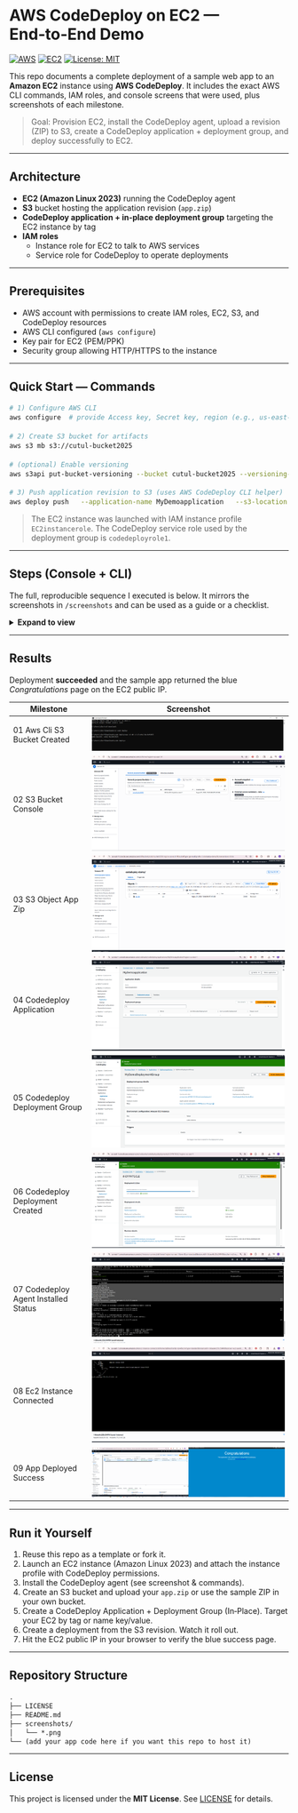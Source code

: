# AWS CodeDeploy on EC2 — End‑to‑End Demo

[![AWS](https://img.shields.io/badge/AWS-CodeDeploy-orange)](https://aws.amazon.com/codedeploy/)
[![EC2](https://img.shields.io/badge/Compute-EC2-blue)](https://aws.amazon.com/ec2/)
[![License: MIT](https://img.shields.io/badge/License-MIT-green.svg)](LICENSE)

This repo documents a complete deployment of a sample web app to an **Amazon EC2** instance using **AWS CodeDeploy**. 
It includes the exact AWS CLI commands, IAM roles, and console screens that were used, plus screenshots of each milestone.

> Goal: Provision EC2, install the CodeDeploy agent, upload a revision (ZIP) to S3, create a CodeDeploy application + deployment group, and deploy successfully to EC2.

---

## Architecture

- **EC2 (Amazon Linux 2023)** running the CodeDeploy agent
- **S3** bucket hosting the application revision (`app.zip`)
- **CodeDeploy application + in‑place deployment group** targeting the EC2 instance by tag
- **IAM roles**
  - Instance role for EC2 to talk to AWS services
  - Service role for CodeDeploy to operate deployments

---

## Prerequisites

- AWS account with permissions to create IAM roles, EC2, S3, and CodeDeploy resources
- AWS CLI configured (`aws configure`)
- Key pair for EC2 (PEM/PPK)
- Security group allowing HTTP/HTTPS to the instance

---

## Quick Start — Commands

```bash
# 1) Configure AWS CLI
aws configure  # provide Access key, Secret key, region (e.g., us-east-1), output json

# 2) Create S3 bucket for artifacts
aws s3 mb s3://cutul-bucket2025

# (optional) Enable versioning
aws s3api put-bucket-versioning --bucket cutul-bucket2025 --versioning-configuration Status=Enabled

# 3) Push application revision to S3 (uses AWS CodeDeploy CLI helper)
aws deploy push   --application-name MyDemoapplication   --s3-location s3://cutul-bucket2025/codedeploy-demo/app.zip   --ignore-hidden-files
```

> The EC2 instance was launched with IAM instance profile `EC2instancerole`. The CodeDeploy service role used by the deployment group is `codedeployrole1`.

---

## Steps (Console + CLI)

The full, reproducible sequence I executed is below. It mirrors the screenshots in `/screenshots` and can be used as a guide or a checklist.

<details>
<summary><strong>Expand to view</strong></summary>

DEPLOY SAMPLE APPLICATION USING AWS CODEDEPLOY

step 1:
create a role in IAM

..from search bar > IAM > role
>>create role > AWS service > use case- EC2 > next >add permission- amazonEC2roleforAWScodedeploy
  >next >role name-EC2instancerole >description-Allows EC2 instances to call AWS services on your behalf
  >create role

step 2:

..from search bar > EC2 > Launch instances
>> name- cutul-instance >AMI-amazon linux > instancetype-t3 micro >key pair-create new-linux-kp(ppk) > network-
-keep default >create new secuirity group- allow Http and Https > Advance details- IAM instance profile-EC2instancerole
 >Launch instance
 >> connect the instance once ready

 step 3:

 >>EC2 instance connceted >in the linux window we will run some command one by one to install and check status of CodeDeploy agent
   >sudo yum update -y
   >sudo yum install -y ruby wget
   >wget https://aws-codedeploy-eu-west-1.s3.eu-west-1.amazonaws.com/latest/install
   >chmod +x ./install
   >sudo ./install auto
   >sudo service codedeploy-agent status

step 4:
 create role for code deploy
 >>create role > AWS service > use case- CodeDeploy > next >add permission- AWScodeDeployRole
  >next >role name-codedeployrole1 >description-Allows CodeDeploy to call AWS services such as Auto Scaling on your behalf.
  >create role

step 5:
  create application in code deploy

  >> in search bar->code deploy
  >Application > create application > name-mydemoappllication >compute platform-EC2/om-premises
  >create application
     >> mydemoappllication > create deployment group > name-MYdemoDeploymentGroup >service role-codedeployrole1 > deployment type-in place >
	   >Environment configuration- Amazon EC2 instance > key -name >value-cutul-instance
	   >agent configuration-with aws system manager --Only Once
	   >deployment settings - codedeploydefaultoneatatime > UNCHECK enable load balancing
	   >create deployment group


step 6:
download zip file from following link
https://k21academy.s3.us-west-2.amazonaws.com/AWS+DevOps+Professional/Activity_Guides/Module+3_+SDLC+Automation/M03_AG05_AWS+CodeDeploy/app.zip
  extract the folder app and keep only the files to a new folder called code deploy

step 7:
 go tho aws cli
   >>command promt >aws configure > access key-secret key-region-json 
   >cd downloads >cd code deploy 
   C:\Users\elect\Downloads\code deploy>
         >to create bucket-aws s3 mb s3://cutul-bucket2025
		 >check in console if the bucket has been created
		 to change versioning>aws s3api put-bucket-versioning --bucket cutul-bucket2025 --versioning-configuration Status=Enabled
		 To push zip files >aws deploy push --application-name MyDemoapplication --s3-location s3://cutul-bucket2025/codedeploy-demo/app.zip --ignore-hidden-files
		 >cross check in S3 console if the  object has been pushed/uploaded

step 8:

  go to the MYdemoDeploymentGroup > create deployment
  >>deployment group- MYdemoDeploymentGroup >revision type-my application is stored in amazon S3 >revision location-select default comes update
    >leave everything default > create deployment

step 9:
  >>go to the EC2
   >copy Public Ipv4 address
   >paste in a new windows

   >>>> Output Results<<<<

</details>

---

## Results

Deployment **succeeded** and the sample app returned the blue _Congratulations_ page on the EC2 public IP.

| Milestone | Screenshot |
|---|---|
| 01 Aws Cli S3 Bucket Created | ![01-aws-cli-s3-bucket-created.png](/screenshots/01-aws-cli-s3-bucket-created.png) |
| 02 S3 Bucket Console | ![02-s3-bucket-console.png](/screenshots/02-s3-bucket-console.png) |
| 03 S3 Object App Zip | ![03-s3-object-app-zip.png](/screenshots/03-s3-object-app-zip.png) |
| 04 Codedeploy Application | ![04-codedeploy-application.png](/screenshots/04-codedeploy-application.png) |
| 05 Codedeploy Deployment Group | ![05-codedeploy-deployment-group.png](/screenshots/05-codedeploy-deployment-group.png) |
| 06 Codedeploy Deployment Created | ![06-codedeploy-deployment-created.png](/screenshots/06-codedeploy-deployment-created.png) |
| 07 Codedeploy Agent Installed Status | ![07-codedeploy-agent-installed-status.png](/screenshots/07-codedeploy-agent-installed-status.png) |
| 08 Ec2 Instance Connected | ![08-ec2-instance-connected.png](/screenshots/08-ec2-instance-connected.png) |
| 09 App Deployed Success | ![09-app-deployed-success.png](/screenshots/09-app-deployed-success.png) |


---

## Run it Yourself

1. Reuse this repo as a template or fork it.
2. Launch an EC2 instance (Amazon Linux 2023) and attach the instance profile with CodeDeploy permissions.
3. Install the CodeDeploy agent (see screenshot & commands).
4. Create an S3 bucket and upload your `app.zip` or use the sample ZIP in your own bucket.
5. Create a CodeDeploy Application + Deployment Group (In‑Place). Target your EC2 by tag or name key/value.
6. Create a deployment from the S3 revision. Watch it roll out.
7. Hit the EC2 public IP in your browser to verify the blue success page.

---

## Repository Structure

```
.
├── LICENSE
├── README.md
├── screenshots/
│   └── *.png
└── (add your app code here if you want this repo to host it)
```

---

## License

This project is licensed under the **MIT License**. See [LICENSE](LICENSE) for details.

